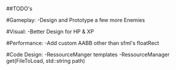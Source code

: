 ##TODO's

#Gameplay:
-Design and Prototype a few more Enemies

#Visual:
-Better Design for HP & XP

#Performance:
-Add custom AABB other than sfml's floatRect

#Code Design:
-RessourceManger templates
-RessourceManager get(FileToLoad, std::string path)

